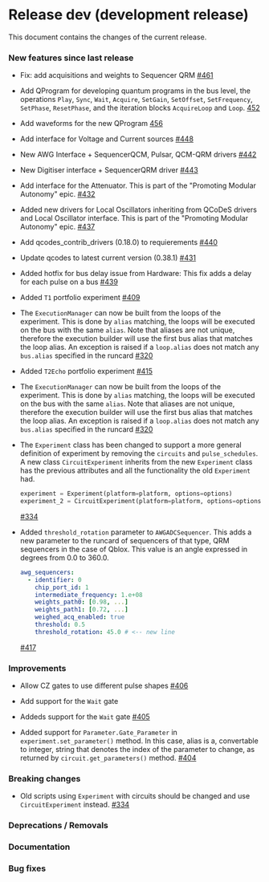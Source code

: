 # Release dev (development release)

This document contains the changes of the current release.

### New features since last release

- Fix: add acquisitions and weights to Sequencer QRM
  [#461](https://github.com/qilimanjaro-tech/qililab/pull/461)
- Add QProgram for developing quantum programs in the bus level, the operations `Play`, `Sync`, `Wait`, `Acquire`, `SetGain`, `SetOffset`, `SetFrequency`, `SetPhase`, `ResetPhase`, and the iteration blocks `AcquireLoop` and `Loop`.
  [452](https://github.com/qilimanjaro-tech/qililab/pull/452)

- Add waveforms for the new QProgram
  [456](https://github.com/qilimanjaro-tech/qililab/pull/456)

- Add interface for Voltage and Current sources
  [#448](https://github.com/qilimanjaro-tech/qililab/pull/448)

- New AWG Interface + SequencerQCM, Pulsar, QCM-QRM drivers
  [#442](https://github.com/qilimanjaro-tech/qililab/pull/442)

- New Digitiser interface + SequencerQRM driver
  [#443](https://github.com/qilimanjaro-tech/qililab/pull/442)

- Add interface for the Attenuator.
  This is part of the "Promoting Modular Autonomy" epic.
  [#432](https://github.com/qilimanjaro-tech/qililab/pull/432)

- Added new drivers for Local Oscillators inheriting from QCoDeS drivers and Local Oscillator interface.
  This is part of the "Promoting Modular Autonomy" epic.
  [#437](https://github.com/qilimanjaro-tech/qililab/pull/437)

- Add qcodes_contrib_drivers (0.18.0) to requierements
  [#440](https://github.com/qilimanjaro-tech/qililab/pull/440)

- Update qcodes to latest current version (0.38.1)
  [#431](https://github.com/qilimanjaro-tech/qililab/pull/431)

- Added hotfix for bus delay issue from Hardware:
  This fix adds a delay for each pulse on a bus
  [#439](https://github.com/qilimanjaro-tech/qililab/pull/439)

- Added `T1` portfolio experiment
  [#409](https://github.com/qilimanjaro-tech/qililab/pull/409)

- The `ExecutionManager` can now be built from the loops of the experiment.
  This is done by `alias` matching, the loops will be executed on the bus with the same `alias`.
  Note that aliases are not unique, therefore the execution builder will use the first bus alias that matches the loop alias. An exception is raised if a `loop.alias` does not match any `bus.alias` specified in the runcard
  [#320](https://github.com/qilimanjaro-tech/qililab/pull/320)

- Added `T2Echo` portfolio experiment
  [#415](https://github.com/qilimanjaro-tech/qililab/pull/415)

- The `ExecutionManager` can now be built from the loops of the experiment.
  This is done by `alias` matching, the loops will be executed on the bus with the same `alias`.
  Note that aliases are not unique, therefore the execution builder will use the first bus alias that matches the loop alias. An exception is raised if a `loop.alias` does not match any `bus.alias` specified in the runcard
  [#320](https://github.com/qilimanjaro-tech/qililab/pull/320)

- The `Experiment` class has been changed to support a more general definition of experiment by removing the
  `circuits` and `pulse_schedules`. A new class `CircuitExperiment` inherits from the new `Experiment` class has the previous attributes and all the functionality the old `Experiment` had.

  ```python
  experiment = Experiment(platform=platform, options=options)
  experiment_2 = CircuitExperiment(platform=platform, options=options, circuits=[circuit])
  ```

  [#334](https://github.com/qilimanjaro-tech/qililab/pull/334)

- Added `threshold_rotation` parameter to `AWGADCSequencer`. This adds a new parameter to the runcard of sequencers of that type, QRM sequencers in the case of Qblox. This value is an angle expressed in degrees from 0.0 to 360.0.

  ```yml
  awg_sequencers:
    - identifier: 0
      chip_port_id: 1
      intermediate_frequency: 1.e+08
      weights_path0: [0.98, ...]
      weights_path1: [0.72, ...]
      weighed_acq_enabled: true
      threshold: 0.5
      threshold_rotation: 45.0 # <-- new line
  ```

  [#417](https://github.com/qilimanjaro-tech/qililab/pull/417)

### Improvements

- Allow CZ gates to use different pulse shapes
  [#406](https://github.com/qilimanjaro-tech/qililab/pull/406)

- Add support for the `Wait` gate

- Addeds support for the `Wait` gate
  [#405](https://github.com/qilimanjaro-tech/qililab/pull/405)

- Added support for `Parameter.Gate_Parameter` in `experiment.set_parameter()` method. In this case, alias is a, convertable to integer, string that denotes the index of the parameter to change, as returned by `circuit.get_parameters()` method.
  [#404](https://github.com/qilimanjaro-tech/qililab/pull/404)

### Breaking changes

- Old scripts using `Experiment` with circuits should be changed and use `CircuitExperiment` instead.
  [#334](https://github.com/qilimanjaro-tech/qililab/pull/334)

### Deprecations / Removals

### Documentation

### Bug fixes

